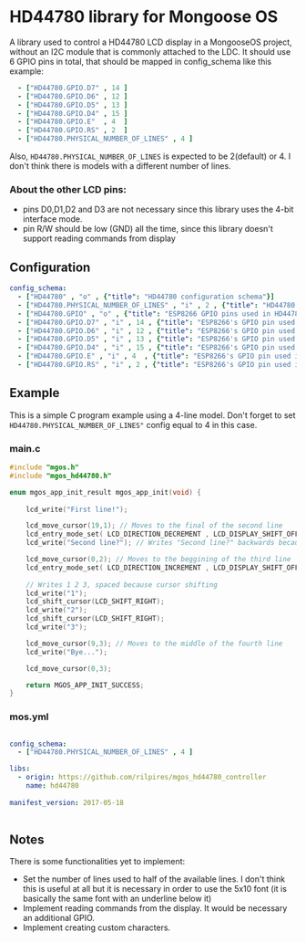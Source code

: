# HD44780 library for Mongoose OS
A library used to control a HD44780 LCD display in a MongooseOS project, without an I2C module that is commonly attached to the LDC.
It should use 6 GPIO pins in total, that should be mapped in config_schema like this example:

```yaml
  - ["HD44780.GPIO.D7" , 14 ]
  - ["HD44780.GPIO.D6" , 12 ]
  - ["HD44780.GPIO.D5" , 13 ]
  - ["HD44780.GPIO.D4" , 15 ]
  - ["HD44780.GPIO.E"  , 4  ] 
  - ["HD44780.GPIO.RS" , 2  ]
  - ["HD44780.PHYSICAL_NUMBER_OF_LINES" , 4 ]
```
Also, <code>HD44780.PHYSICAL_NUMBER_OF_LINES</code> is expected to be 2(default) or 4. I don't think there is models with a different number of lines.

### About the other LCD pins:
- pins D0,D1,D2 and D3 are not necessary since this library uses the 4-bit interface mode.
- pin R/W should be low (GND) all the time, since this library doesn't support reading commands from display

## Configuration

```yaml
config_schema:
  - ["HD44780" , "o" , {"title": "HD44780 configuration schema"}]
  - ["HD44780.PHYSICAL_NUMBER_OF_LINES" , "i" , 2 , {"title": "HD44780 model available number of lines. Expected 2 or 4."}]
  - ["HD44780.GPIO" , "o" , {"title": "ESP8266 GPIO pins used in HD44780's pins"}]
  - ["HD44780.GPIO.D7" , "i" , 14 , {"title": "ESP8266's GPIO pin used in HD44780's D7 pin"}]
  - ["HD44780.GPIO.D6" , "i" , 12 , {"title": "ESP8266's GPIO pin used in HD44780's D6 pin"}]
  - ["HD44780.GPIO.D5" , "i" , 13 , {"title": "ESP8266's GPIO pin used in HD44780's D5 pin"}]
  - ["HD44780.GPIO.D4" , "i" , 15 , {"title": "ESP8266's GPIO pin used in HD44780's D4 pin"}]
  - ["HD44780.GPIO.E" , "i" , 4  , {"title": "ESP8266's GPIO pin used in HD44780's E pin"}]
  - ["HD44780.GPIO.RS" , "i" , 2 , {"title": "ESP8266's GPIO pin used in HD44780's RS pin"}]
```

## Example
This is a simple C program example using a 4-line model.
Don't forget to set <code>HD44780.PHYSICAL_NUMBER_OF_LINES"</code> config equal to 4 in this case.

### main.c
```c
#include "mgos.h"
#include "mgos_hd44780.h"

enum mgos_app_init_result mgos_app_init(void) {
    
    lcd_write("First line!");

    lcd_move_cursor(19,1); // Moves to the final of the second line
    lcd_entry_mode_set( LCD_DIRECTION_DECREMENT , LCD_DISPLAY_SHIFT_OFF );
    lcd_write("Second line?"); // Writes "Second line?" backwards because entry mode decrementing cursor 

    lcd_move_cursor(0,2); // Moves to the beggining of the third line
    lcd_entry_mode_set( LCD_DIRECTION_INCREMENT , LCD_DISPLAY_SHIFT_OFF );
    
    // Writes 1 2 3, spaced because cursor shifting
    lcd_write("1");
    lcd_shift_cursor(LCD_SHIFT_RIGHT);
    lcd_write("2");
    lcd_shift_cursor(LCD_SHIFT_RIGHT);
    lcd_write("3");

    lcd_move_cursor(9,3); // Moves to the middle of the fourth line
    lcd_write("Bye...");

    lcd_move_cursor(0,3);

    return MGOS_APP_INIT_SUCCESS;
}
```

### mos.yml
```yaml

config_schema: 
  - ["HD44780.PHYSICAL_NUMBER_OF_LINES" , 4 ]

libs:
  - origin: https://github.com/rilpires/mgos_hd44780_controller
    name: hd44780
    
manifest_version: 2017-05-18
    
```

## Notes
There is some functionalities yet to implement:
- Set the number of lines used to half of the available lines. I don't think this is useful at all but it is necessary in order to use the 5x10 font (it is basically the same font with an underline below it)
- Implement reading commands from the display. It would be necessary an additional GPIO.
- Implement creating custom characters.

